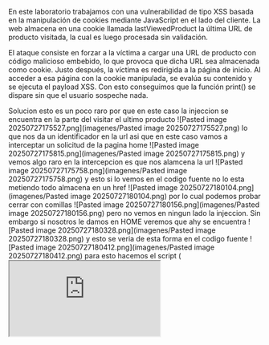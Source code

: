 En este laboratorio trabajamos con una vulnerabilidad de tipo XSS basada en la manipulación de cookies mediante JavaScript en el lado del cliente. La web almacena en una cookie llamada lastViewedProduct la última URL de producto visitada, la cual es luego procesada sin validación.

El ataque consiste en forzar a la víctima a cargar una URL de producto con código malicioso embebido, lo que provoca que dicha URL sea almacenada como cookie. Justo después, la víctima es redirigida a la página de inicio. Al acceder a esa página con la cookie manipulada, se evalúa su contenido y se ejecuta el payload XSS. Con esto conseguimos que la función print() se dispare sin que el usuario sospeche nada.

Solucion
esto es un poco raro por que en este caso la injeccion se encuentra en la parte del visitar el ultimo producto
![Pasted image 20250727175527.png](imagenes/Pasted image 20250727175527.png)
lo que nos da un identificador en la url
asi que en este caso vamos a interceptar un solicitud de la pagina home
![Pasted image 20250727175815.png](imagenes/Pasted image 20250727175815.png)
y vemos algo raro en la intercepcion es que nos alamcena la url
![Pasted image 20250727175758.png](imagenes/Pasted image 20250727175758.png)
y esto si lo vemos en el codigo fuente no lo esta metiendo todo almacena en un href
![Pasted image 20250727180104.png](imagenes/Pasted image 20250727180104.png)
por lo cual podemos probar cerrar con comillas
![Pasted image 20250727180156.png](imagenes/Pasted image 20250727180156.png)
pero no vemos en ningun lado la injeccion. Sin embargo si nosotros le damos en HOME veremos que ahy se encuentra
![Pasted image 20250727180328.png](imagenes/Pasted image 20250727180328.png)
y esto se veria de esta forma en el codigo fuente
![Pasted image 20250727180412.png](imagenes/Pasted image 20250727180412.png)
para esto hacemos el script (<iframe src="https://0a0a00270385bc8c8028032900dd00cc.web-security-academy.net/product?productId=1&'><script>print()</script>" onload="if(!window.x)this.src='https://0a0a00270385bc8c8028032900dd00cc.web-security-academy.net/';window.x=1;">)
Este payload usa un iframe para **intentar explotar una vulnerabilidad de XSS reflejado** al inyectar un `<script>` mediante un parámetro (`productId`). Si el sitio víctima refleja ese valor en el HTML sin sanitizar, se ejecutará JavaScript. El `onload` sirve para recargar o evitar bucles.


